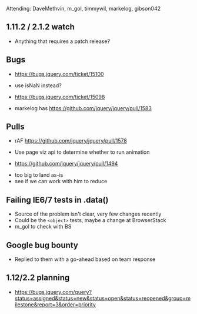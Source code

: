 Attending: DaveMethvin, m_gol, timmywil, markelog, gibson042

## 1.11.2 / 2.1.2 watch
* Anything that requires a patch release?

## Bugs
* https://bugs.jquery.com/ticket/15100
 - use isNaN instead?
* https://bugs.jquery.com/ticket/15098
 - markelog has https://github.com/jquery/jquery/pull/1583

## Pulls
* rAF https://github.com/jquery/jquery/pull/1578
 - Use page viz api to determine whether to run animation
* https://github.com/jquery/jquery/pull/1494
 - too big to land as-is
 - see if we can work with him to reduce

## Failing IE6/7 tests in .data()
* Source of the problem isn't clear, very few changes recently
* Could be the `<object>` tests, maybe a change at BrowserStack
* m_gol to check with BS

## Google bug bounty
* Replied to them with a go-ahead based on team response

## 1.12/2.2 planning
* https://bugs.jquery.com/query?status=assigned&status=new&status=open&status=reopened&group=milestone&report=3&order=priority
